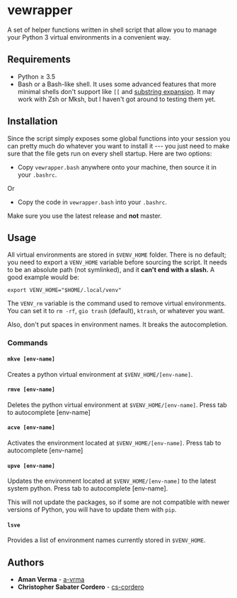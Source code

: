 # vewrapper

A set of helper functions written in shell script that allow you to manage your Python 3
virtual environments in a convenient way.

## Requirements

- Python ≥ 3.5
- Bash or a Bash-like shell. It uses some advanced features that more minimal shells
  don't support like `[[` and [substring expansion]. It may work with Zsh or Mksh, but I
  haven't got around to testing them yet.

[substring expansion]: https://www.gnu.org/software/bash/manual/html_node/Shell-Parameter-Expansion.html#Shell-Parameter-Expansion

## Installation

Since the script simply exposes some global functions into your session you can
pretty much do whatever you want to install it --- you just need to make sure that the file
gets run on every shell startup. Here are two options:

- Copy `vewrapper.bash` anywhere onto your machine, then source it in your
  `.bashrc`.

Or

- Copy the code in `vewrapper.bash` into your `.bashrc`.

Make sure you use the latest release and **not** master.

## Usage

All virtual environments are stored in `$VENV_HOME` folder. There is no default; you need
to export a `VENV_HOME` variable before sourcing the script. It needs to be an absolute
path (not symlinked), and it **can't end with a slash.** A good example would be:
```
export VENV_HOME="$HOME/.local/venv"
```
The `VENV_rm` variable is the command used to remove virtual environments. You can set
it to `rm -rf`, `gio trash` (default), `ktrash`, or whatever you want.

Also, don't put spaces in environment names. It breaks the autocompletion.

### Commands

#### `mkve [env-name]`

Creates a python virtual environment at `$VENV_HOME/[env-name]`.

#### `rmve [env-name]`

Deletes the python virtual environment at `$VENV_HOME/[env-name]`. Press tab to
autocomplete \[env-name\]

#### `acve [env-name]`

Activates the environment located at `$VENV_HOME/[env-name]`. Press tab to
autocomplete \[env-name\]

#### `upve [env-name]`

Updates the environment located at `$VENV_HOME/[env-name]` to the latest system python.
Press tab to autocomplete \[env-name\].

This will not update the packages, so if some are not compatible with newer versions of
Python, you will have to update them with `pip`.

#### `lsve`

Provides a list of environment names currently stored in `$VENV_HOME`.

## Authors

- **Aman Verma** - [a-vrma](https://github.com/a-vrma)
- **Christopher Sabater Cordero** - [cs-cordero](https://github.com/cs-cordero)
